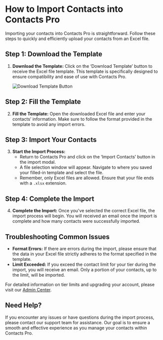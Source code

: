 # How to Import Contacts into Contacts Pro

Importing your contacts into Contacts Pro is straightforward. Follow these steps to quickly and efficiently upload your contacts from an Excel file.

## Step 1: Download the Template

1. **Download the Template:** Click on the ‘Download Template’ button to receive the Excel file template. This template is specifically designed to ensure compatibility and ease of use with Contacts Pro.

   ![Download Template Button](/assets/img/teams-pro/importButton.png)

## Step 2: Fill the Template

2. **Fill the Template:** Open the downloaded Excel file and enter your contacts’ information. Make sure to follow the format provided in the template to avoid any import errors.

## Step 3: Import Your Contacts

3. **Start the Import Process:**
   - Return to Contacts Pro and click on the ‘Import Contacts’ button in the import modal.
   - A file selection window will appear. Navigate to where you saved your filled-in template and select the file.
   - Remember, only Excel files are allowed. Ensure that your file ends with a `.xlsx` extension.

## Step 4: Complete the Import

4. **Complete the Import:** Once you've selected the correct Excel file, the import process will begin. You will received an email once the import is complete and how many contacts were successfully imported.

## Troubleshooting Common Issues

- **Format Errors:** If there are errors during the import, please ensure that the data in your Excel file strictly adheres to the format specified in the template.
- **Limit Exceeded:** If you exceed the contact limit for your tier during the import, you will receive an email. Only a portion of your contacts, up to the limit, will be imported.

For detailed information on tier limits and upgrading your account, please visit our [Admin Center](https://admin.teams-pro.com/).

## Need Help?

If you encounter any issues or have questions during the import process, please contact our support team for assistance. Our goal is to ensure a smooth and effective experience as you manage your contacts within Contacts Pro.

<Intercom />
<Clarity />
<GoogleAnalytics />